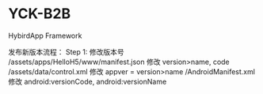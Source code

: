 # YCK-B2B
HybirdApp Framework

发布新版本流程：
Step 1:   修改版本号
/assets/apps/HelloH5/www/manifest.json      修改 version>name, code
/assets/data/control.xml                    修改 appver = version>name 
/AndroidManifest.xml                        修改 android:versionCode, android:versionName 



